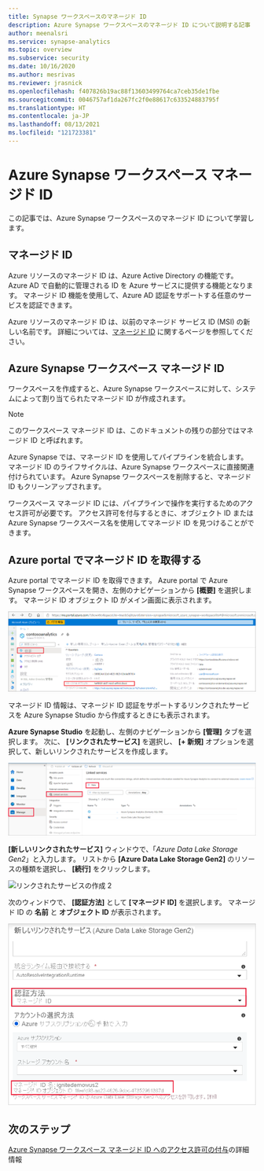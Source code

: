 ```yaml
---
title: Synapse ワークスペースのマネージド ID
description: Azure Synapse ワークスペースのマネージド ID について説明する記事
author: meenalsri
ms.service: synapse-analytics
ms.topic: overview
ms.subservice: security
ms.date: 10/16/2020
ms.author: mesrivas
ms.reviewer: jrasnick
ms.openlocfilehash: f407826b19ac88f13603499764ca7ceb35de1fbe
ms.sourcegitcommit: 0046757af1da267fc2f0e88617c633524883795f
ms.translationtype: HT
ms.contentlocale: ja-JP
ms.lasthandoff: 08/13/2021
ms.locfileid: "121723381"
---
```

# <a name="azure-synapse-workspace-managed-identity"></a>Azure Synapse ワークスペース マネージド ID

この記事では、Azure Synapse ワークスペースのマネージド ID について学習します。

## <a name="managed-identities"></a>マネージド ID

Azure リソースのマネージド ID は、Azure Active Directory の機能です。 Azure AD で自動的に管理される ID を Azure サービスに提供する機能となります。 マネージド ID 機能を使用して、Azure AD 認証をサポートする任意のサービスを認証できます。

Azure リソースのマネージド ID は、以前のマネージド サービス ID (MSI) の新しい名前です。 詳細については、[マネージド ID](../../active-directory/managed-identities-azure-resources/overview.md) に関するページを参照してください。

## <a name="azure-synapse-workspace-managed-identity"></a>Azure Synapse ワークスペース マネージド ID

ワークスペースを作成すると、Azure Synapse ワークスペースに対して、システムによって割り当てられたマネージド ID が作成されます。

>[!NOTE]
>このワークスペース マネージド ID は、このドキュメントの残りの部分ではマネージド ID と呼ばれます。

Azure Synapse では、マネージド ID を使用してパイプラインを統合します。 マネージド ID のライフサイクルは、Azure Synapse ワークスペースに直接関連付けられています。 Azure Synapse ワークスペースを削除すると、マネージド ID もクリーンアップされます。

ワークスペース マネージド ID には、パイプラインで操作を実行するためのアクセス許可が必要です。 アクセス許可を付与するときに、オブジェクト ID または Azure Synapse ワークスペース名を使用してマネージド ID を見つけることができます。

## <a name="retrieve-managed-identity-in-azure-portal"></a>Azure portal でマネージド ID を取得する

Azure portal でマネージド ID を取得できます。 Azure portal で Azure Synapse ワークスペースを開き、左側のナビゲーションから **[概要]** を選択します。 マネージド ID オブジェクト ID がメイン画面に表示されます。

![マネージド ID オブジェクト ID](./media/synapse-workspace-managed-identity/workspace-managed-identity-1.png)

マネージド ID 情報は、マネージド ID 認証をサポートするリンクされたサービスを Azure Synapse Studio から作成するときにも表示されます。

**Azure Synapse Studio** を起動し、左側のナビゲーションから **[管理]** タブを選択します。 次に、 **[リンクされたサービス]** を選択し、 **[+ 新規]** オプションを選択して、新しいリンクされたサービスを作成します。

![リンクされたサービスの作成 1](./media/synapse-workspace-managed-identity/workspace-managed-identity-2.png)

**[新しいリンクされたサービス]** ウィンドウで、「*Azure Data Lake Storage Gen2*」と入力します。 リストから **[Azure Data Lake Storage Gen2]** のリソースの種類を選択し、 **[続行]** をクリックします。

![リンクされたサービスの作成 2](./media/synapse-workspace-managed-identity/workspace-managed-identity-3.png)

次のウィンドウで、 **[認証方法]** として **[マネージド ID]** を選択します。 マネージド ID の **名前** と **オブジェクト ID** が表示されます。

![リンクされたサービスの作成 3](./media/synapse-workspace-managed-identity/workspace-managed-identity-4.png)

## <a name="next-steps"></a>次のステップ

[Azure Synapse ワークスペース マネージド ID へのアクセス許可の付与](./how-to-grant-workspace-managed-identity-permissions.md)の詳細情報

